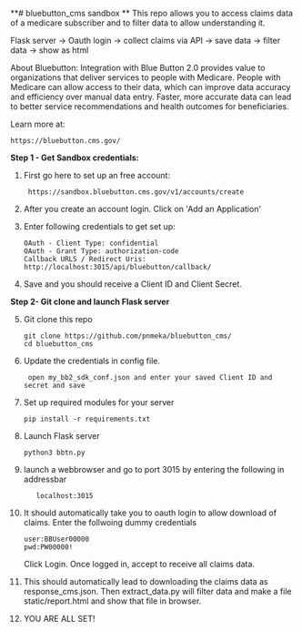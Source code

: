 **# bluebutton_cms sandbox
**
This repo allows you to access claims data of a medicare subscriber and to filter data to allow understanding it.

Flask server -> Oauth login -> collect claims via API -> save data -> filter data -> show as html

About Bluebutton:
Integration with Blue Button 2.0 provides value to organizations that deliver services to people with Medicare.
People with Medicare can allow access to their data, which can improve data accuracy and efficiency over manual data entry. Faster, more accurate data can lead to better service recommendations and health outcomes for beneficiaries. 

Learn more at:

    https://bluebutton.cms.gov/

**Step 1 - Get Sandbox credentials:** 

1. First go here to set up an free account:

        https://sandbox.bluebutton.cms.gov/v1/accounts/create

2. After you create an account login. Click on 'Add an Application'
3. Enter following credentials to get set up:

       OAuth - Client Type: confidential
       OAuth - Grant Type: authorization-code
       Callback URLS / Redirect Uris: http://localhost:3015/api/bluebutton/callback/
4. Save and you should receive a Client ID and Client Secret.

**Step 2- Git clone and launch Flask server**

5. Git clone this repo

       git clone https://github.com/pnmeka/bluebutton_cms/
       cd bluebutton_cms

7. Update the credentials in config file.

        open my_bb2_sdk_conf.json and enter your saved Client ID and secret and save
       
8. Set up required modules for your server

       pip install -r requirements.txt

9. Launch Flask server

       python3 bbtn.py

10. launch a webbrowser and go to port 3015 by entering the following in addressbar

           localhost:3015
    
12. It should automatically take you to oauth login to allow download of claims. Enter the follwoing dummy credentials

        user:BBUser00000
        pwd:PW00000!
    Click Login. Once logged in, accept to receive all claims data.

13. This should automatically lead to downloading the claims data as response_cms.json. Then extract_data.py will filter data
    and make a file static/report.html and show that file in browser.
15. YOU ARE ALL SET!
